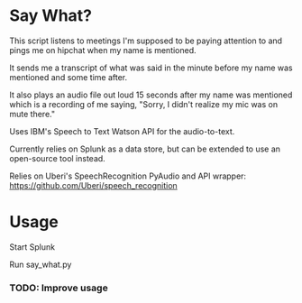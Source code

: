 # Say What?
This script listens to meetings I'm supposed to be paying attention to and pings me on hipchat when my name is mentioned.

It sends me a transcript of what was said in the minute before my name was mentioned and some time after. 

It also plays an audio file out loud 15 seconds after my name was mentioned which is a recording of me saying, "Sorry, I didn't realize my mic was on mute there."

Uses IBM's Speech to Text Watson API for the audio-to-text. 

Currently relies on Splunk as a data store, but can be extended to use an open-source tool instead.

Relies on Uberi's SpeechRecognition PyAudio and API wrapper: https://github.com/Uberi/speech_recognition

# Usage
Start Splunk

Run say_what.py
### TODO: Improve usage
